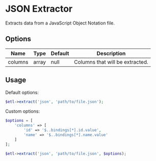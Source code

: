 # JSON Extractor

Extracts data from a JavaScript Object Notation file.

## Options

| Name | Type | Default | Description |
| ---- |----- | ------- | ----------- |
| columns | array | null | Columns that will be extracted. |


## Usage

Default options:
```php
$etl->extract('json', 'path/to/file.json');
```

Custom options:
```php
$options = [
    'columns' => [
        'id' => '$..bindings[*].id.value',
        'name' => '$..bindings[*].name.value'
    ]
];

$etl->extract('json', 'path/to/file.json', $options);
```
